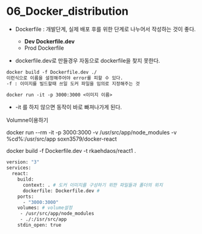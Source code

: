 # 06_Docker_distribution





- Dockerfile : 개발단계, 실제 배포 후를 위한 단계로 나누어서 작성하는 것이 좋다.
  - **Dev Dockerfile.dev**
  - Prod Dockerfile



- dockerfile.dev로 만들경우 자동으로 dockerfile을 찾지 못한다.

```dockerfile
docker build -f Dockerfile.dev ./
이런식으로 이름을 설정해주어야 error를 피할 수 있다.
-f : 이미지를 빌드할때 쓰일 도커 파일을 임의로 지정해주는 것
```



```dockerfile
docker run -it -p 3000:3000 <이미지 이름>
```

- -it 를 하지 않으면 동작이 바로 빠져나가게 된다.



Volumne이용하기 



docker run --rm -it -p 3000:3000 -v /usr/src/app/node_modules -v %cd%:/usr/src/app soxn3579/docker-react

docker build -f Dockerfile.dev -t rkaehdaos/react1 .



```dockerfile
version: "3"
services:
  react:
    build:
      context: . # 도커 이미지를 구성하기 위한 파일들과 폴더의 위치
      dockerfile: Dockerfile.dev # 
    ports:
      - "3000:3000"
    volumes: # volume설정
     - /usr/src/app/node_modules
     - ./:/isr/src/app
    stdin_open: true    

```







